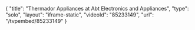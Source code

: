 {
    "title": "Thermador Appliances at Abt Electronics and Appliances",
    "type": "solo",
    "layout": "iframe-static",
    "videoId": "85233149",
    "url": "\/tvpembed\/85233149"
}